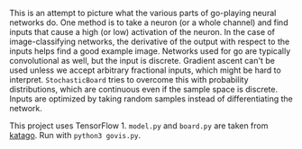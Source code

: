 This is an attempt to picture what the various parts of go-playing neural networks do.
One method is to take a neuron (or a whole channel) and find inputs that cause a high (or low) activation of the neuron. In the case of image-classifying networks, the derivative of the output with respect to the inputs helps find a good example image. Networks used for go are typically convolutional as well, but the input is discrete. Gradient ascent can't be used unless we accept arbitrary fractional inputs, which might be hard to interpret.
`StochasticBoard` tries to overcome this with probability distributions, which are continuous even if the sample space is discrete. Inputs are optimized by taking random samples instead of differentiating the network.

This project uses TensorFlow 1.
`model.py` and `board.py` are taken from [katago](https://github.com/lightvector/KataGo/).
Run with `python3 govis.py`.